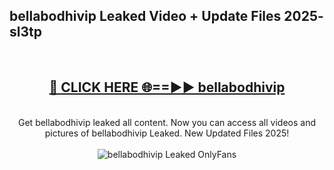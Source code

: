 <h2>bellabodhivip Leaked Video + Update Files 2025- sl3tp</h2>
<br>
<div align="center">
<h2><a href="https://libra.edu.pl?bellabodhivip" rel="nofollow">🔴 CLICK HERE 🌐==►► bellabodhivip</a></h2>
<br>
Get bellabodhivip leaked all content. Now you can access all videos and pictures of bellabodhivip Leaked. New Updated Files 2025!
<br>
<br>
<a href="https://libra.edu.pl?bellabodhivip" rel="nofollow" data-target="animated-image.originalLink"><img src="https://i.ibb.co.com/WyWwxjT/player-gif2.gif" alt="bellabodhivip Leaked OnlyFans" style="max-width: 100%; display: inline-block;" data-target="animated-image.originalImage"></a>
</div>
<br>